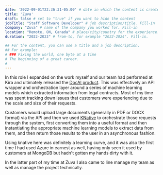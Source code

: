 ```yaml
---
date: '2022-09-01T22:36:31-05:00' # date in which the content is created - defaults to "today"
title: 'Zuva'
draft: false # set to "true" if you want to hide the content
jobTitle: "Staff Software Developer" # job description/title. Fill-in
company: "Zuva" # name of the company you worked for. Fill-in
location: "Remote, ON, Canada" # place/city/country for the experience. Fill-in.
duration: "2022-2023" # from-to, for example "2022-2024". Fill-in.

## For the content, you can use a title and a job description.
## For example:
# ### Fixing the world, one byte at a time
# The beginning of a great career.
#
---
```

In this role I expanded on the work myself and our team had performed at Kira and ultimately released the
[DocAI product](https://zuva.ai/api/). This was effectively an API wrapper and orchestration layer around
a series of machine learning models which extracted information from legal contracts. Most of my time was
spent tracking down issues that customers were experiencing due to the scale and size of their requests.

Customers would upload large documents (generally in PDF or DOCX format) via the API and then we used [KNative](https://knative.dev) to orchestrate
those requests through the system, first converting them into a useful format and then instantiating the
appropriate machine learning models to extract data from them, and then return those results to the user
in an asynchronous fashion.

Using knative here was definitely a learning curve, and it was also the first time I had used Azure in earnest
as well, having only seen it used by customers at MongoDB but hadn't gotten my hands dirty with it.

In the latter part of my time at Zuva I also came to line manage my team as well as manage the project
technically.
